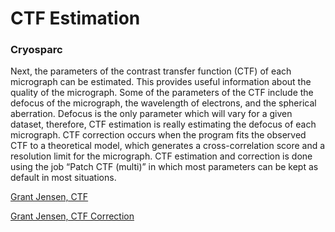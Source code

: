 # CTF Estimation



### Cryosparc

Next, the parameters of the contrast transfer function (CTF) of each micrograph can be estimated. This provides useful information about the quality of the micrograph. Some of the parameters of the CTF include the defocus of the micrograph, the wavelength of electrons, and the spherical aberration. Defocus is the only parameter which will vary for a given dataset, therefore, CTF estimation is really estimating the defocus of each micrograph. CTF correction occurs when the program fits the observed CTF to a theoretical model, which generates a cross-correlation score and a resolution limit for the micrograph. CTF estimation and correction is done using the job “Patch CTF (multi)” in which most parameters can be kept as default in most situations.

[Grant Jensen, CTF](https://www.youtube.com/watch?v=mPynoF2j6zc&t=2s) 

[Grant Jensen, CTF Correction](https://www.youtube.com/watch?v=GYDLhg49UQA)
